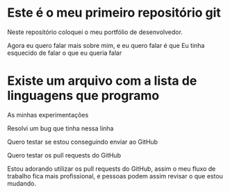 # Este é o meu primeiro repositório git

Neste repositório coloquei o meu portfólio de desenvolvedor.

Agora eu quero falar mais sobre mim, e eu quero falar é que
Eu tinha esquecido de falar o que eu queria falar

# Existe um arquivo com a lista de linguagens que programo

As minhas experimentações

Resolvi um bug que tinha nessa linha

Quero testar se estou conseguindo enviar ao GitHub

Quero testar os pull requests do GitHub

Estou adorando utilizar os pull requests do GitHub, assim o meu fluxo de trabalho fica mais profissional, e pessoas podem assim revisar o que estou mudando.